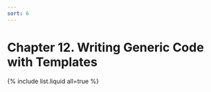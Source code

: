 ```yaml
---
sort: 6
---
```


# Chapter 12. Writing Generic Code with Templates

{% include list.liquid all=true %}
